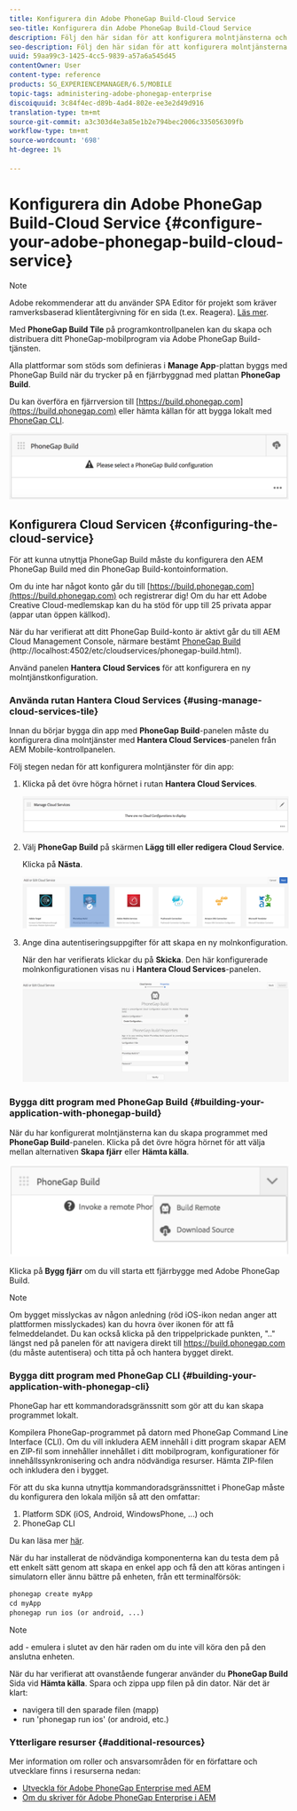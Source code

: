 ```yaml
---
title: Konfigurera din Adobe PhoneGap Build-Cloud Service
seo-title: Konfigurera din Adobe PhoneGap Build-Cloud Service
description: Följ den här sidan för att konfigurera molntjänsterna och bygga ditt program med PhoneGap Build.
seo-description: Följ den här sidan för att konfigurera molntjänsterna och bygga ditt program med PhoneGap Build.
uuid: 59aa99c3-1425-4cc5-9839-a57a6a545d45
contentOwner: User
content-type: reference
products: SG_EXPERIENCEMANAGER/6.5/MOBILE
topic-tags: administering-adobe-phonegap-enterprise
discoiquuid: 3c84f4ec-d89b-4ad4-802e-ee3e2d49d916
translation-type: tm+mt
source-git-commit: a3c303d4e3a85e1b2e794bec2006c335056309fb
workflow-type: tm+mt
source-wordcount: '698'
ht-degree: 1%

---
```



# Konfigurera din Adobe PhoneGap Build-Cloud Service {#configure-your-adobe-phonegap-build-cloud-service}

>[!NOTE]
>
>Adobe rekommenderar att du använder SPA Editor för projekt som kräver ramverksbaserad klientåtergivning för en sida (t.ex. Reagera). [Läs mer](/help/sites-developing/spa-overview.md).

Med **PhoneGap Build Tile** på programkontrollpanelen kan du skapa och distribuera ditt PhoneGap-mobilprogram via Adobe PhoneGap Build-tjänsten.

Alla plattformar som stöds som definieras i **Manage App**-plattan byggs med PhoneGap Build när du trycker på en fjärrbyggnad med plattan **PhoneGap Build**.

Du kan överföra en fjärrversion till [https://build.phonegap.com](https://build.phonegap.com) eller hämta källan för att bygga lokalt med [PhoneGap CLI](https://docs.phonegap.com/references/phonegap-cli/).

![PhoneGap Build](assets/chlimage_1-60.png)

## Konfigurera Cloud Servicen {#configuring-the-cloud-service}

För att kunna utnyttja PhoneGap Build måste du konfigurera den AEM PhoneGap Build med din PhoneGap Build-kontoinformation.

Om du inte har något konto går du till [https://build.phonegap.com](https://build.phonegap.com) och registrerar dig! Om du har ett Adobe Creative Cloud-medlemskap kan du ha stöd för upp till 25 privata appar (appar utan öppen källkod).

När du har verifierat att ditt PhoneGap Build-konto är aktivt går du till AEM Cloud Management Console, närmare bestämt [PhoneGap Build](http://localhost:4502/etc/cloudservices/phonegap-build.html) (http://localhost:4502/etc/cloudservices/phonegap-build.html).

Använd panelen **Hantera Cloud Services** för att konfigurera en ny molntjänstkonfiguration.

### Använda rutan Hantera Cloud Services {#using-manage-cloud-services-tile}

Innan du börjar bygga din app med **PhoneGap Build**-panelen måste du konfigurera dina molntjänster med **Hantera Cloud Services**-panelen från AEM Mobile-kontrollpanelen.

Följ stegen nedan för att konfigurera molntjänster för din app:

1. Klicka på det övre högra hörnet i rutan **Hantera Cloud Services**.

   ![chlimage_1-61](assets/chlimage_1-61.png)

1. Välj **PhoneGap Build** på skärmen **Lägg till eller redigera Cloud Service**.

   Klicka på **Nästa**.

   ![chlimage_1-62](assets/chlimage_1-62.png)

1. Ange dina autentiseringsuppgifter för att skapa en ny molnkonfiguration.

   När den har verifierats klickar du på **Skicka**. Den här konfigurerade molnkonfigurationen visas nu i **Hantera Cloud Services**-panelen.

   ![chlimage_1-63](assets/chlimage_1-63.png)

### Bygga ditt program med PhoneGap Build {#building-your-application-with-phonegap-build}

När du har konfigurerat molntjänsterna kan du skapa programmet med **PhoneGap Build**-panelen. Klicka på det övre högra hörnet för att välja mellan alternativen **Skapa fjärr** eller **Hämta källa**.

![chlimage_1-64](assets/chlimage_1-64.png)

Klicka på **Bygg fjärr** om du vill starta ett fjärrbygge med Adobe PhoneGap Build.

>[!NOTE]
>
>Om bygget misslyckas av någon anledning (röd iOS-ikon nedan anger att plattformen misslyckades) kan du hovra över ikonen för att få felmeddelandet. Du kan också klicka på den trippelprickade punkten, &quot;..&quot; längst ned på panelen för att navigera direkt till https://build.phonegap.com (du måste autentisera) och titta på och hantera bygget direkt.

### Bygga ditt program med PhoneGap CLI {#building-your-application-with-phonegap-cli}

PhoneGap har ett kommandoradsgränssnitt som gör att du kan skapa programmet lokalt.

Kompilera PhoneGap-programmet på datorn med PhoneGap Command Line Interface (CLI). Om du vill inkludera AEM innehåll i ditt program skapar AEM en ZIP-fil som innehåller innehållet i ditt mobilprogram, konfigurationer för innehållssynkronisering och andra nödvändiga resurser. Hämta ZIP-filen och inkludera den i bygget.

För att du ska kunna utnyttja kommandoradsgränssnittet i PhoneGap måste du konfigurera den lokala miljön så att den omfattar:

1. Platform SDK (iOS, Android, WindowsPhone, ...) och
1. PhoneGap CLI

Du kan läsa mer [här](https://docs.phonegap.com/references/phonegap-cli/).

När du har installerat de nödvändiga komponenterna kan du testa dem på ett enkelt sätt genom att skapa en enkel app och få den att köras antingen i simulatorn eller ännu bättre på enheten, från ett terminalförsök:

```xml
phonegap create myApp
cd myApp
phonegap run ios (or android, ...)
```

>[!NOTE]
>
>add - emulera i slutet av den här raden om du inte vill köra den på den anslutna enheten.

När du har verifierat att ovanstående fungerar använder du **PhoneGap Build** Sida vid **Hämta källa**. Spara och zippa upp filen på din dator. När det är klart:

* navigera till den sparade filen (mapp)
* run &#39;phonegap run ios&#39; (or android, etc.)

### Ytterligare resurser {#additional-resources}

Mer information om roller och ansvarsområden för en författare och utvecklare finns i resurserna nedan:

* [Utveckla för Adobe PhoneGap Enterprise med AEM](/help/mobile/developing-in-phonegap.md)
* [Om du skriver för Adobe PhoneGap Enterprise i AEM](/help/mobile/phonegap.md)
